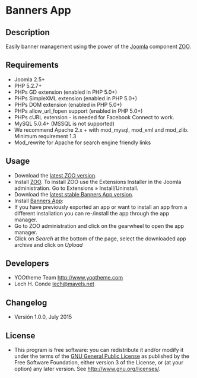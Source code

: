 Banners App
===========

## Description
Easily banner management using the power of the [Joomla](http://www.joomla.org/ "Joomla! The CMS Trusted By Millions for their Websites") component [ZOO](http://yootheme.com/zoo/ "ZOO A flexible and powerful content application builder to manage your content").

## Requirements
* Joomla 2.5+
* PHP 5.2.7+
* PHPs GD extension (enabled in PHP 5.0+)
* PHPs SimpleXML extension (enabled in PHP 5.0+)
* PHPs DOM extension (enabled in PHP 5.0+)
* PHPs allow_url_fopen support (enabled in PHP 5.0+)
* PHPs cURL extension - is needed for Facebook Connect to work.
* MySQL 5.0.4+ (MSSQL is not supported)
* We recommend Apache 2.x + with mod_mysql, mod_xml and mod_zlib. Minimum requirement 1.3
* Mod_rewrite for Apache for search engine friendly links

## Usage
* Download the [latest ZOO version](http://yootheme.com/zoo/downloads "Download the latest ZOO version").
* Install [ZOO](http://yootheme.com/zoo/ "ZOO A flexible and powerful content application builder to manage your content"). To install ZOO use the Extensions Installer in the Joomla administration. Go to Extensions » Install/Uninstall.
* Download the [latest stable Banners App version](https://github.com/ZooSpring/banners/archive/master.zip "Banners App (master)").
* Install [Banners App](https://github.com/ZooSpring/banners "A simple ZOO Banners App"):
 * If you have previously exported an app or want to install an app from a different installation you can re-/install the app through the app manager.
 * Go to ZOO administration and click on the gearwheel to open the app manager.
 * Click on *Search* at the bottom of the page, select the downloaded app archive and click on *Upload*

## Developers
* YOOtheme Team <http://www.yootheme.com>
* Lech H. Conde <lech@mavels.net>

## Changelog
* Versión 1.0.0, July 2015

## License
* This program is free software: you can redistribute it and/or modify it under the terms of the [GNU General Public License](http://www.gnu.org/licenses/ "GNU General Public License") as published by the Free Software Foundation, either version 3 of the License, or (at your option) any later version. See <http://www.gnu.org/licenses/>.